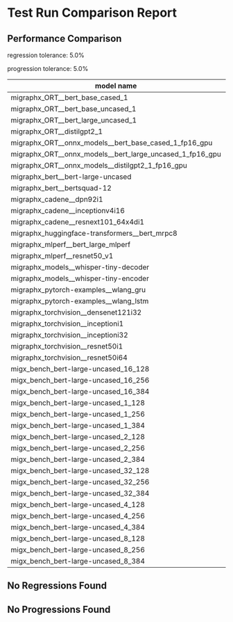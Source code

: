 # Test Run Comparison Report

## Performance Comparison

regression tolerance: 5.0%

progression tolerance: 5.0%

|model name|exit_status|analysis|old_time_ms|new_time_ms|change_ms|percent_change|
|---|---|---|---|---|---|---|
|migraphx_ORT__bert_base_cased_1|PASS|within tol|84.5719|88.1143|3.5424|4.19%|
|migraphx_ORT__bert_base_uncased_1|PASS|regression|86.2527|92.1134|5.8607|6.79%|
|migraphx_ORT__bert_large_uncased_1|PASS|within tol|252.5776|257.9402|5.3626|2.12%|
|migraphx_ORT__distilgpt2_1|PASS|within tol|31.5602|30.2069|-1.3532|-4.29%|
|migraphx_ORT__onnx_models__bert_base_cased_1_fp16_gpu|Numerics|within tol|83.9022|85.541|1.6388|1.95%|
|migraphx_ORT__onnx_models__bert_large_uncased_1_fp16_gpu|Numerics|within tol|243.9806|249.5407|5.5601|2.28%|
|migraphx_ORT__onnx_models__distilgpt2_1_fp16_gpu|Numerics|progression|48.5451|42.9687|-5.5763|-11.49%|
|migraphx_bert__bert-large-uncased|PASS|within tol|372.4438|372.6801|0.2363|0.06%|
|migraphx_bert__bertsquad-12|PASS|within tol|99.0393|95.5721|-3.4672|-3.5%|
|migraphx_cadene__dpn92i1|PASS|within tol|178.5383|186.0975|7.5592|4.23%|
|migraphx_cadene__inceptionv4i16|PASS|regression|6208.784|7396.3936|1187.6096|19.13%|
|migraphx_cadene__resnext101_64x4di1|PASS|within tol|333.7993|337.6411|3.8417|1.15%|
|migraphx_huggingface-transformers__bert_mrpc8|PASS|progression|415.8334|385.3724|-30.4609|-7.33%|
|migraphx_mlperf__bert_large_mlperf|Numerics|within tol|432.4202|413.3401|-19.0802|-4.41%|
|migraphx_mlperf__resnet50_v1|PASS|within tol|102.0178|100.076|-1.9418|-1.9%|
|migraphx_models__whisper-tiny-decoder|PASS|within tol|32.7936|33.2578|0.4642|1.42%|
|migraphx_models__whisper-tiny-encoder|Numerics|within tol|183.018|190.3476|7.3296|4.0%|
|migraphx_pytorch-examples__wlang_gru|PASS|progression|92.2238|81.6643|-10.5595|-11.45%|
|migraphx_pytorch-examples__wlang_lstm|PASS|regression|39.5772|45.5978|6.0205|15.21%|
|migraphx_torchvision__densenet121i32|PASS|within tol|1313.6626|1354.9973|41.3347|3.15%|
|migraphx_torchvision__inceptioni1|PASS|within tol|194.2297|192.5129|-1.7168|-0.88%|
|migraphx_torchvision__inceptioni32|PASS|within tol|6125.0203|6095.496|-29.5243|-0.48%|
|migraphx_torchvision__resnet50i1|PASS|progression|116.8351|98.9653|-17.8698|-15.29%|
|migraphx_torchvision__resnet50i64|PASS|within tol|5604.0433|5382.6193|-221.424|-3.95%|
|migx_bench_bert-large-uncased_16_128|PASS|regression|2584.3973|2748.0463|163.649|6.33%|
|migx_bench_bert-large-uncased_16_256|PASS|within tol|4474.5106|4300.6982|-173.8124|-3.88%|
|migx_bench_bert-large-uncased_16_384|Numerics|within tol|5946.3986|5910.7496|-35.6491|-0.6%|
|migx_bench_bert-large-uncased_1_128|PASS|within tol|162.8565|162.4369|-0.4196|-0.26%|
|migx_bench_bert-large-uncased_1_256|PASS|regression|262.3316|281.724|19.3924|7.39%|
|migx_bench_bert-large-uncased_1_384|PASS|regression|376.695|493.2867|116.5917|30.95%|
|migx_bench_bert-large-uncased_2_128|PASS|progression|403.2621|379.0621|-24.2001|-6.0%|
|migx_bench_bert-large-uncased_2_256|PASS|within tol|592.4982|603.1932|10.695|1.81%|
|migx_bench_bert-large-uncased_2_384|PASS|progression|910.7619|827.897|-82.8649|-9.1%|
|migx_bench_bert-large-uncased_32_128|PASS|within tol|5094.4741|5142.7665|48.2924|0.95%|
|migx_bench_bert-large-uncased_32_256|PASS|within tol|8208.8401|8053.2541|-155.5859|-1.9%|
|migx_bench_bert-large-uncased_32_384|Numerics|within tol|11299.6815|11816.9586|517.2771|4.58%|
|migx_bench_bert-large-uncased_4_128|PASS|within tol|708.2761|718.6601|10.384|1.47%|
|migx_bench_bert-large-uncased_4_256|PASS|within tol|1212.6207|1154.1107|-58.51|-4.83%|
|migx_bench_bert-large-uncased_4_384|PASS|within tol|1656.5463|1672.0311|15.4849|0.93%|
|migx_bench_bert-large-uncased_8_128|PASS|progression|1490.7135|1317.1224|-173.5912|-11.64%|
|migx_bench_bert-large-uncased_8_256|PASS|within tol|2060.8769|2079.9368|19.0599|0.92%|
|migx_bench_bert-large-uncased_8_384|PASS|within tol|3134.2543|3171.1774|36.9231|1.18%|

## No Regressions Found

## No Progressions Found

